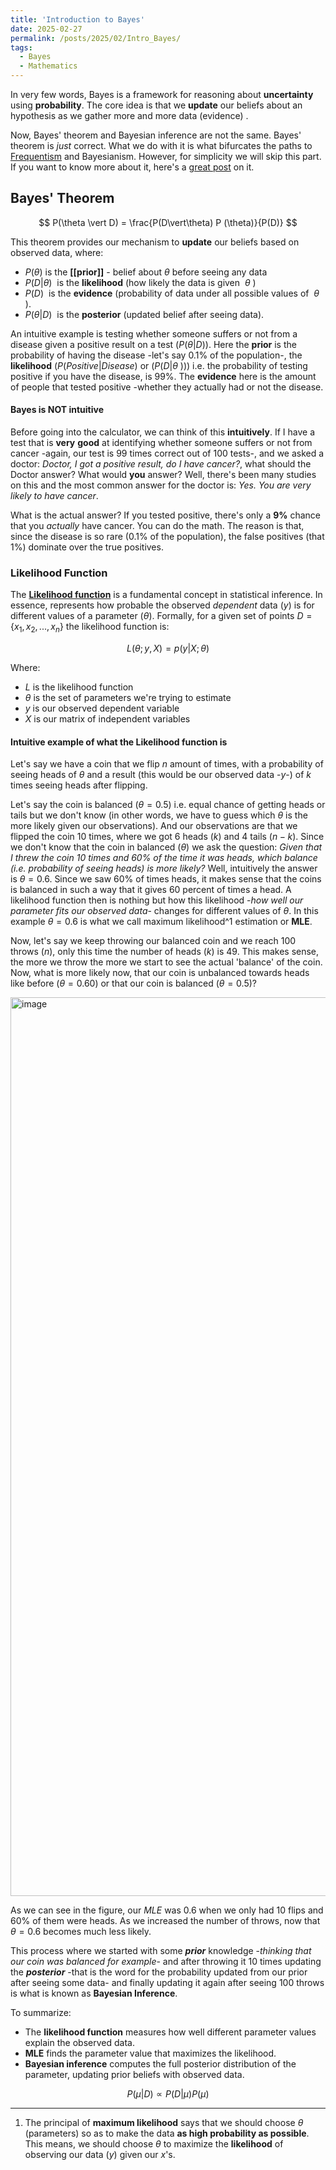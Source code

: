 ```yaml
---
title: 'Introduction to Bayes'
date: 2025-02-27
permalink: /posts/2025/02/Intro_Bayes/
tags:
  - Bayes
  - Mathematics
---
```


In very few words, Bayes is a framework for reasoning about **uncertainty** using **probability**. The core idea is that we **update** our beliefs about an hypothesis as we gather more and more data (evidence) . 

Now, Bayes' theorem and Bayesian inference are not the same. Bayes' theorem is *just* correct. What we do with it is what bifurcates the paths to [Frequentism](https://en.wikipedia.org/wiki/Frequentist_probability) and Bayesianism. However, for simplicity we will skip this part. If you want to know more about it, here's a [great post](https://www.lesswrong.com/posts/THdadTRy9d8w5ZhK2/bayes-rule-bayesian-inference) on it. 

## Bayes' Theorem

$$
P(\theta \vert D) = \frac{P(D\vert\theta) P (\theta)}{P(D)}
$$

This theorem provides our mechanism to **update** our beliefs based on observed data, where: 

- $P(\theta)$ is the **[[prior]]** - belief about $\theta$ before seeing any data
- $P(D \vert \theta)$  is the **likelihood** (how likely the data is given  $\theta$ )
- $P(D)$  is the **evidence** (probability of data under all possible values of  $\theta$ ).
- $P(\theta \vert D)$  is the **posterior** (updated belief after seeing data).

An intuitive example is testing whether someone suffers or not from a disease given a positive result on a test ($P(\theta \vert D)$).
Here the **prior** is the probability of having the disease -let's say 0.1% of the population-, the **likelihood** ($P(Positive \vert Disease)$ or ($P(D \vert \theta$ ))) i.e. the probability of testing positive if you have the disease, is 99%. The **evidence** here is the amount of people that tested positive -whether they actually had or not the disease.

#### Bayes is NOT intuitive 
Before going into the calculator, we can think of this **intuitively**. If I have a test that is **very** **good** at identifying whether someone suffers or not from cancer -again, our test is 99 times correct out of 100 tests-, and we asked a doctor: *Doctor, I got a positive result, do I have cancer?*, what should the Doctor answer? What would **you** answer? Well, there's been many studies on this and the most common answer for the doctor is: *Yes. You are very likely to have cancer*.

What is the actual answer? If you tested positive, there's only a **9%** chance that you *actually* have cancer. You can do the math. The reason is that, since the disease is so rare (0.1% of the population), the false positives (that 1%) dominate over the true positives.


### Likelihood Function
The **[Likelihood function](https://afloresep.github.io/posts/2025/02/likelihood-function/)** is a fundamental concept in statistical inference. In essence, represents how probable the observed *dependent* data ($y$) is for different values of a parameter ($\theta$). 
Formally, for a given set of points $D= \{x_1, x_2,..., x_n\}$ the likelihood function is:

$$
L(θ; y, X) = p(y | X; θ)
$$


Where:
- $L$ is the likelihood function
- $θ$ is the set of parameters we're trying to estimate
- $y$ is our observed dependent variable
- $X$ is our matrix of independent variables

#### Intuitive example of what the Likelihood function is

Let's say we have a coin that we flip $n$ amount of times, with a probability of seeing heads of $\theta$ and a result (this would be our observed data -$y$-) of $k$ times seeing heads after flipping. 

Let's say the coin is balanced ($\theta = 0.5$) i.e. equal chance of getting heads or tails but we don't know (in other words, we have to guess which $\theta$ is the more likely given our observations). And our observations are that we flipped the coin 10 times, where we got 6 heads ($k$) and 4 tails ($n - k$). Since we don't know that the coin in balanced ($\theta$) we ask the question: *Given that I threw the coin 10 times and 60% of the time it was heads, which balance (i.e. probability of seeing heads) is more likely?* 
Well, intuitively the answer is $\theta = 0.6$. Since we saw 60% of times heads, it makes sense that the coins is balanced in such a way that it gives 60 percent of times a head. A likelihood function then is nothing but how this likelihood -*how well our parameter fits our observed data*- changes for different values of $\theta$. In this example $\theta = 0.6$ is what we call maximum likelihood^1 estimation or **MLE**. 


Now, let's say we keep throwing our balanced coin and we reach 100 throws ($n$), only this time the number of heads ($k$) is 49. This makes sense, the more we throw the more we start to see the actual 'balance' of the coin. Now, what is more likely now, that our coin is unbalanced towards heads like before ($\theta = 0.60$) or that our coin is balanced ($\theta = 0.5$)? 

<img width="1438" alt="image" src="https://github.com/user-attachments/assets/bc773224-60b1-4030-b126-09867b8d62be" />

As we can see in the figure, our $MLE$ was 0.6 when we only had 10 flips and 60% of them were heads. As we increased the number of throws, now that $\theta = 0.6$ becomes much less likely. 

This process where we started with some ***prior*** knowledge -*thinking that our coin was balanced for example*- and after throwing it 10 times updating the ***posterior*** -that is the word for the probability updated from our prior after seeing some data- and finally updating it again after seeing 100 throws is what is known as **Bayesian Inference**. 

To summarize: 
- The **likelihood function** measures how well different parameter values explain the observed data.
- **MLE** finds the parameter value that maximizes the likelihood.
- **Bayesian inference** computes the full posterior distribution of the parameter, updating prior beliefs with observed data.


$$
P(\mu | D) \propto P(D | \mu) P(\mu)
$$

----
1. The principal of **maximum likelihood** says that we should choose $\theta$ (parameters) so as to make the data **as high probability as possible**. This means, we should choose $\theta$ to maximize the **likelihood** of observing our data ($y$) given our $x$'s. 

